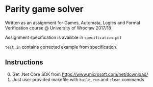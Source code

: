 # Parity game solver

Written as an assignment for Games, Automata, Logics and Formal Verification course @ University of Wrocław 2017/18

Assignment specification is availible in `specification.pdf`

`test.in` contains corrected example from specification.

## Instructions
0. Get .Net Core SDK from https://www.microsoft.com/net/download/
1. Just user provided makefile with `build`, `run` and `clean` commands